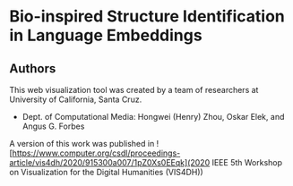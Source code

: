 # Bio-inspired Structure Identification in Language Embeddings



## Authors

This web visualization tool was created by a team of researchers at University of California, Santa Cruz.

- Dept. of Computational Media: Hongwei (Henry) Zhou, Oskar Elek, and Angus G. Forbes

A version of this work was published in ![https://www.computer.org/csdl/proceedings-article/vis4dh/2020/915300a007/1pZ0Xs0EEqk](2020 IEEE 5th Workshop on Visualization for the Digital Humanities (VIS4DH))
